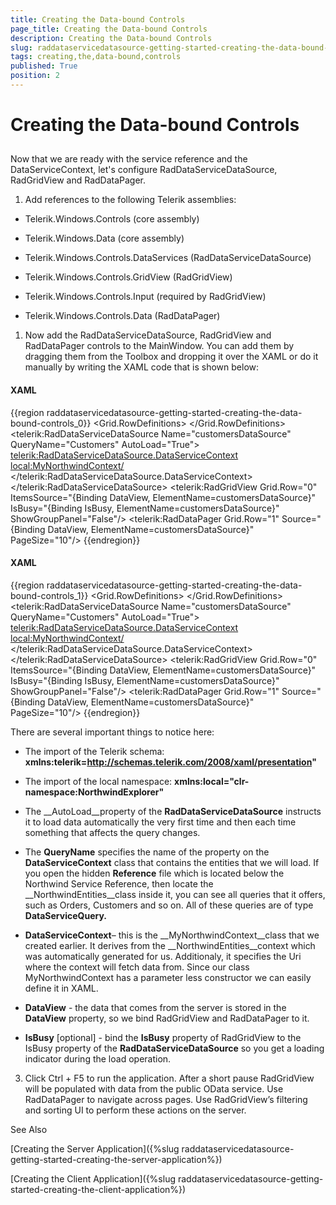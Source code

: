 ```yaml
---
title: Creating the Data-bound Controls
page_title: Creating the Data-bound Controls
description: Creating the Data-bound Controls
slug: raddataservicedatasource-getting-started-creating-the-data-bound-controls
tags: creating,the,data-bound,controls
published: True
position: 2
---
```


# Creating the Data-bound Controls



## 

Now that we are ready with the service reference and the DataServiceContext, let's configure RadDataServiceDataSource, RadGridView and RadDataPager.

1. Add references to the following Telerik assemblies:
          

* Telerik.Windows.Controls (core assembly)

* Telerik.Windows.Data (core assembly)

* Telerik.Windows.Controls.DataServices (RadDataServiceDataSource)

* Telerik.Windows.Controls.GridView (RadGridView)

* Telerik.Windows.Controls.Input (required by RadGridView)

* Telerik.Windows.Controls.Data (RadDataPager)

1. Now add the RadDataServiceDataSource, RadGridView and RadDataPager controls to the MainWindow. You can add them by dragging them from the Toolbox and dropping it over the XAML or do it manually by writing the XAML code that is shown below: 

#### __XAML__

{{region raddataservicedatasource-getting-started-creating-the-data-bound-controls_0}}
	<Window x:Class="NorthwindExplorer.MainWindow"
	        xmlns="http://schemas.microsoft.com/winfx/2006/xaml/presentation"
	        xmlns:x="http://schemas.microsoft.com/winfx/2006/xaml"
	        xmlns:telerik="http://schemas.telerik.com/2008/xaml/presentation"
	        xmlns:local="clr-namespace:NorthwindExplorer"
	        Title="MainWindow" Height="350" Width="525">
	    <Grid>
	       <Grid.RowDefinitions>
	          <RowDefinition Height="*"/>
	          <RowDefinition Height="Auto"/>
	       </Grid.RowDefinitions>
	       <telerik:RadDataServiceDataSource Name="customersDataSource" QueryName="Customers" AutoLoad="True">
	          <telerik:RadDataServiceDataSource.DataServiceContext>
	             <local:MyNorthwindContext/>
	          </telerik:RadDataServiceDataSource.DataServiceContext>
	       </telerik:RadDataServiceDataSource>
	       <telerik:RadGridView Grid.Row="0" ItemsSource="{Binding DataView, ElementName=customersDataSource}" IsBusy="{Binding IsBusy, ElementName=customersDataSource}" ShowGroupPanel="False"/>
	       <telerik:RadDataPager Grid.Row="1" Source="{Binding DataView, ElementName=customersDataSource}" PageSize="10"/>
	    </Grid>
	</Window>
	{{endregion}}



#### __XAML__

{{region raddataservicedatasource-getting-started-creating-the-data-bound-controls_1}}
	<UserControl x:Class="NorthwindExplorer.MainPage"
	    xmlns="http://schemas.microsoft.com/winfx/2006/xaml/presentation"
	    xmlns:x="http://schemas.microsoft.com/winfx/2006/xaml"
	    xmlns:d="http://schemas.microsoft.com/expression/blend/2008"
	    xmlns:mc="http://schemas.openxmlformats.org/markup-compatibility/2006"
	    xmlns:telerik="http://schemas.telerik.com/2008/xaml/presentation"
	    xmlns:local="clr-namespace:NorthwindExplorer"
	    mc:Ignorable="d"
	    d:DesignHeight="300" d:DesignWidth="400">
	    <Grid x:Name="LayoutRoot" Background="White">
	       <Grid.RowDefinitions>
	          <RowDefinition Height="*"/>
	          <RowDefinition Height="Auto"/>
	       </Grid.RowDefinitions>
	       <telerik:RadDataServiceDataSource Name="customersDataSource" QueryName="Customers" AutoLoad="True">
	          <telerik:RadDataServiceDataSource.DataServiceContext>
	             <local:MyNorthwindContext/>
	          </telerik:RadDataServiceDataSource.DataServiceContext>
	      </telerik:RadDataServiceDataSource>
	      <telerik:RadGridView Grid.Row="0" ItemsSource="{Binding DataView, ElementName=customersDataSource}" IsBusy="{Binding IsBusy, ElementName=customersDataSource}" ShowGroupPanel="False"/>
	      <telerik:RadDataPager Grid.Row="1" Source="{Binding DataView, ElementName=customersDataSource}" PageSize="10"/>
	    </Grid>
	</UserControl>
	{{endregion}}



There are several important things to notice here:

* The import of the Telerik schema: __xmlns:telerik=http://schemas.telerik.com/2008/xaml/presentation"__

* The import of the local namespace: __xmlns:local="clr-namespace:NorthwindExplorer"__

* The __AutoLoad__property of the __RadDataServiceDataSource__ instructs it to load data automatically the very first time and then each time something that affects the query changes.

* The __QueryName__ specifies the name of the property on the __DataServiceContext__ class that contains the entities that we will load. If you open the hidden __Reference__ file which is located below the Northwind Service Reference, then locate the __NorthwindEntities__class inside it, you can see all queries that it offers, such as Orders, Customers and so on. All of these queries are of type __DataServiceQuery<T>.__

* __DataServiceContext__– this is the __MyNorthwindContext__class that we created earlier. It derives from the __NorthwindEntities__context which was automatically generated for us. Additionaly, it specifies the Uri where the context will fetch data from. Since our class MyNorthwindContext has a parameter less constructor we can easily define it in XAML.

* __DataView__ - the data that comes from the server is stored in the __DataView__ property, so we bind RadGridView and RadDataPager to it.

* __IsBusy__ [optional] - bind the __IsBusy__ property of RadGridView to the IsBusy property of the __RadDataServiceDataSource__ so you get a loading indicator during the load operation.



3.   Click Ctrl + F5 to run the application. After a short pause RadGridView will be populated with data from the public OData service. Use RadDataPager to navigate across pages. Use RadGridView’s filtering and sorting UI to perform these actions on the server.

See Also

[Creating the Server Application]({%slug raddataservicedatasource-getting-started-creating-the-server-application%})

[Creating the Client Application]({%slug raddataservicedatasource-getting-started-creating-the-client-application%})


